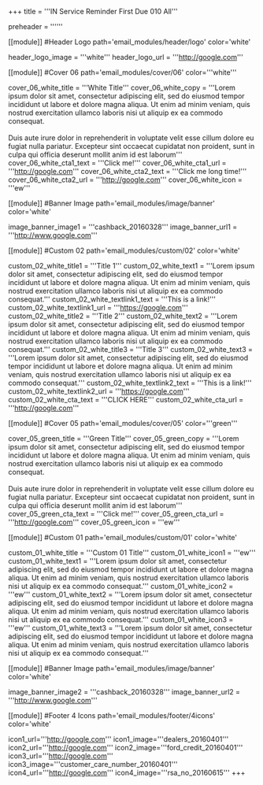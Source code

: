 +++
title = '''IN Service Reminder First Due 010 All'''

  preheader = ''''''

[[module]] #Header Logo
path='email_modules/header/logo'
color='white'

  header_logo_image = '''white'''
  header_logo_url = '''http://google.com'''

[[module]] #Cover 06
path='email_modules/cover/06'
color='''white'''

  cover_06_white_title = '''White Title'''
  cover_06_white_copy = '''Lorem ipsum dolor sit amet, consectetur adipiscing elit, sed do eiusmod tempor incididunt ut labore et dolore magna aliqua. Ut enim ad minim veniam, quis nostrud exercitation ullamco laboris nisi ut aliquip ex ea commodo consequat.<br><br>Duis aute irure dolor in reprehenderit in voluptate velit esse cillum dolore eu fugiat nulla pariatur. Excepteur sint occaecat cupidatat non proident, sunt in culpa qui officia deserunt mollit anim id est laborum'''
  cover_06_white_cta1_text = '''Click me!'''
  cover_06_white_cta1_url = '''http://google.com'''
  cover_06_white_cta2_text = '''Click me long time!'''
  cover_06_white_cta2_url = '''http://google.com'''
  cover_06_white_icon = '''ew'''

[[module]] #Banner Image
path='email_modules/image/banner'
color='white'

  image_banner_image1 = '''cashback_20160328'''
  image_banner_url1 = '''http://www.google.com'''
  
[[module]] #Custom 02
path='email_modules/custom/02'
color='white'

  custom_02_white_title1 = '''Title 1'''
  custom_02_white_text1 = '''Lorem ipsum dolor sit amet, consectetur adipiscing elit, sed do eiusmod tempor incididunt ut labore et dolore magna aliqua. Ut enim ad minim veniam, quis nostrud exercitation ullamco laboris nisi ut aliquip ex ea commodo consequat.'''
  custom_02_white_textlink1_text = '''This is a link!'''
  custom_02_white_textlink1_url = '''https://google.com'''
  custom_02_white_title2 = '''Title 2'''
  custom_02_white_text2 = '''Lorem ipsum dolor sit amet, consectetur adipiscing elit, sed do eiusmod tempor incididunt ut labore et dolore magna aliqua. Ut enim ad minim veniam, quis nostrud exercitation ullamco laboris nisi ut aliquip ex ea commodo consequat.'''
  custom_02_white_title3 = '''Title 3'''
  custom_02_white_text3 = '''Lorem ipsum dolor sit amet, consectetur adipiscing elit, sed do eiusmod tempor incididunt ut labore et dolore magna aliqua. Ut enim ad minim veniam, quis nostrud exercitation ullamco laboris nisi ut aliquip ex ea commodo consequat.'''
  custom_02_white_textlink2_text = '''This is a link!'''
  custom_02_white_textlink2_url = '''https://google.com'''
  custom_02_white_cta_text = '''CLICK HERE'''
  custom_02_white_cta_url = '''http://google.com'''

[[module]] #Cover 05
path='email_modules/cover/05'
color='''green'''

  cover_05_green_title = '''Green Title'''
  cover_05_green_copy = '''Lorem ipsum dolor sit amet, consectetur adipiscing elit, sed do eiusmod tempor incididunt ut labore et dolore magna aliqua. Ut enim ad minim veniam, quis nostrud exercitation ullamco laboris nisi ut aliquip ex ea commodo consequat.<br><br>Duis aute irure dolor in reprehenderit in voluptate velit esse cillum dolore eu fugiat nulla pariatur. Excepteur sint occaecat cupidatat non proident, sunt in culpa qui officia deserunt mollit anim id est laborum'''
  cover_05_green_cta_text = '''Click me!'''
  cover_05_green_cta_url = '''http://google.com'''
  cover_05_green_icon = '''ew'''

[[module]] #Custom 01
path='email_modules/custom/01'
color='white'

  custom_01_white_title = '''Custom 01 Title'''
  custom_01_white_icon1 = '''ew'''
  custom_01_white_text1 = '''Lorem ipsum dolor sit amet, consectetur adipiscing elit, sed do eiusmod tempor incididunt ut labore et dolore magna aliqua. Ut enim ad minim veniam, quis nostrud exercitation ullamco laboris nisi ut aliquip ex ea commodo consequat.'''
  custom_01_white_icon2 = '''ew'''
  custom_01_white_text2 = '''Lorem ipsum dolor sit amet, consectetur adipiscing elit, sed do eiusmod tempor incididunt ut labore et dolore magna aliqua. Ut enim ad minim veniam, quis nostrud exercitation ullamco laboris nisi ut aliquip ex ea commodo consequat.'''
  custom_01_white_icon3 = '''ew'''
  custom_01_white_text3 = '''Lorem ipsum dolor sit amet, consectetur adipiscing elit, sed do eiusmod tempor incididunt ut labore et dolore magna aliqua. Ut enim ad minim veniam, quis nostrud exercitation ullamco laboris nisi ut aliquip ex ea commodo consequat.'''

[[module]] #Banner Image
path='email_modules/image/banner'
color='white'

  image_banner_image2 = '''cashback_20160328'''
  image_banner_url2 = '''http://www.google.com'''

[[module]] #Footer 4 Icons
path='email_modules/footer/4icons'
color='white'

  icon1_url='''http://google.com'''
  icon1_image='''dealers_20160401'''
  icon2_url='''http://google.com'''
  icon2_image='''ford_credit_20160401'''
  icon3_url='''http://google.com'''
  icon3_image='''customer_care_number_20160401'''
  icon4_url='''http://google.com'''
  icon4_image='''rsa_no_20160615'''
+++